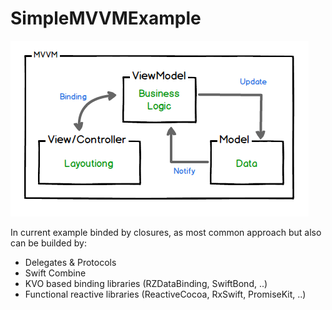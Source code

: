 # SimpleMVVMExample
![MVVM](Diagram.png)

In current example binded by closures, as most common approach but also can be builded by:

+ Delegates & Protocols
+ Swift Combine
+ KVO based binding libraries (RZDataBinding, SwiftBond, ..)
+ Functional reactive libraries (ReactiveCocoa, RxSwift, PromiseKit, ..)
